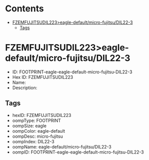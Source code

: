 



Contents
========

* [FZEMFUJITSUDIL223>eagle-default/micro-fujitsu/DIL22-3](#fzemfujitsudil223eagle-defaultmicro-fujitsudil22-3)
	* [Tags](#tags)

# FZEMFUJITSUDIL223>eagle-default/micro-fujitsu/DIL22-3

- ID: FOOTPRINT-eagle-eagle-default-micro-fujitsu-DIL22-3
- Hex ID: FZEMFUJITSUDIL223
- Name: 
- Description: 

## Tags

- hexID: FZEMFUJITSUDIL223
- oompType: FOOTPRINT
- oompSize: eagle
- oompColor: eagle-default
- oompDesc: micro-fujitsu
- oompIndex: DIL22-3
- oompName: eagle-default/micro-fujitsu/DIL22-3
- oompID: FOOTPRINT-eagle-eagle-default-micro-fujitsu-DIL22-3
